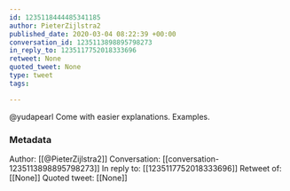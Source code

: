 ```yaml
---
id: 1235118444485341185
author: PieterZijlstra2
published_date: 2020-03-04 08:22:39 +00:00
conversation_id: 1235113898895798273
in_reply_to: 1235117752018333696
retweet: None
quoted_tweet: None
type: tweet
tags:

---
```


@yudapearl Come with easier explanations. Examples.

### Metadata

Author: [[@PieterZijlstra2]]
Conversation: [[conversation-1235113898895798273]]
In reply to: [[1235117752018333696]]
Retweet of: [[None]]
Quoted tweet: [[None]]
